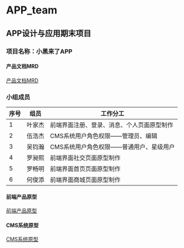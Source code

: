 # APP_team

## APP设计与应用期末项目

### 项目名称：小黑来了APP

#### 产品文档MRD
[产品文档MRD](https://github.com/Yejiejie/APP_Final)

### 小组成员
|序号|组员|工作分工|
|---|----|-------|
|1|叶家杰|前端界面注册、登录、消息、个人页面原型制作|
|2|伍浩杰|CMS系统用户角色权限——管理员、编辑|
|3|吴钧瀚|CMS系统用户角色权限——普通用户、星级用户|
|4|罗昶熙|前端界面社交页面原型制作|
|5|罗畅明|前端界面首页页面原型制作|
|6|何俊添|前端界面商城页面原型制作|

#### 前端产品原型
[前端产品原型](https://yejiejie.github.io/APP_team/#g=1&p=%E6%B3%A8%E5%86%8C)

#### CMS系统原型
[CMS系统原型](https://yejiejie.github.io/APP_CMS/#g=1&p=1_%E9%A6%96%E9%A1%B5)
